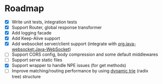 # Roadmap

- [x] Write unit tests, integration tests
- [x] Support Router, global response transformer 
- [x] Add logging facade
- [x] Add Keep-Alive support
- [x] Add websocket server/client support (integrate with [org.java-websocket:Java-WebSocket](https://github.com/TooTallNate/Java-WebSocket))
- [ ] Support CORS config, body compression and some default middlewares
- [ ] Support serve static files
- [x] Support wrapper to handle NPE issues (for get methods)
- [ ] Improve matching/routing performance by using [dynamic trie](http://citeseerx.ist.psu.edu/viewdoc/download?doi=10.1.1.12.7321&rep=rep1&type=pdf) (radix tree) structure
